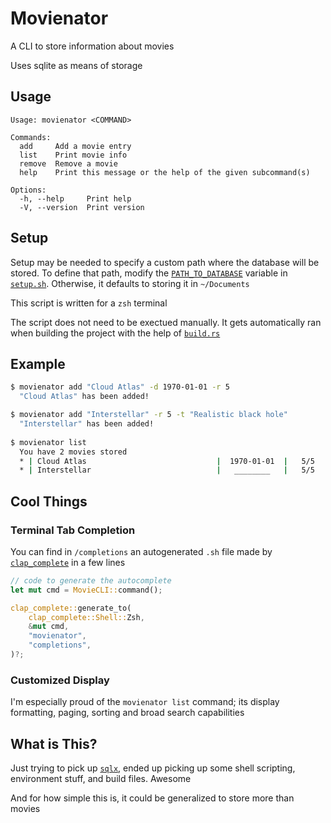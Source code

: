 # Movienator

A CLI to store information about movies

Uses sqlite as means of storage

## Usage
```
Usage: movienator <COMMAND>

Commands:
  add     Add a movie entry
  list    Print movie info
  remove  Remove a movie
  help    Print this message or the help of the given subcommand(s)

Options:
  -h, --help     Print help
  -V, --version  Print version
```

## Setup
Setup may be needed to specify a custom path where the database will be stored. To define that path, modify the [`PATH_TO_DATABASE`](https://github.com/fruit-bird/movienator/blob/8fce6cfa93b5681eb5a26392eb4ff608d4effa29/setup.sh#L7) variable in [`setup.sh`](setup.sh). Otherwise, it defaults to storing it in `~/Documents`

This script is written for a `zsh` terminal

The script does not need to be exectued manually. It gets automatically ran when building the project with the help of [`build.rs`](build.rs)

## Example
```bash
$ movienator add "Cloud Atlas" -d 1970-01-01 -r 5
  "Cloud Atlas" has been added!

$ movienator add "Interstellar" -r 5 -t "Realistic black hole"
  "Interstellar" has been added!
  
$ movienator list
  You have 2 movies stored
  * | Cloud Atlas                             |  1970-01-01  |   5/5   | (no thoughts)
  * | Interstellar                            |   ________   |   5/5   | Realistic black hole
```

## Cool Things
### Terminal Tab Completion
You can find in `/completions` an autogenerated `.sh` file made by [`clap_complete`](https://crates.io/crates/clap_complete) in a few lines

```rust
// code to generate the autocomplete
let mut cmd = MovieCLI::command();

clap_complete::generate_to(
    clap_complete::Shell::Zsh,
    &mut cmd,
    "movienator",
    "completions",
)?;
```

### Customized Display
I'm especially proud of the `movienator list` command; its display formatting, paging, sorting and broad search capabilities

## What is This?
Just trying to pick up [`sqlx`](https://crates.io/crates/sqlx), ended up picking up some shell scripting, environment stuff, and build files. Awesome

And for how simple this is, it could be generalized to store more than movies
